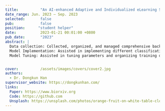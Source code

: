 ```yaml
---
title:          "An AI-enhanced Adaptive and Individualized eLearning System for Mathematics Foundation Courses in the Faculty of Engineering"
date_range: Jun. 2023 – Sep. 2023
selected:       false
pub:            false
position:      "student helper"
date:           2023-01-21 00:01:00 +0800
pub_date:       "2023"
abstract: |
  Data collection: Collected, organized, and managed comprehensive background data on Hong Kong secondary schools and students.  
  Model Implementation: Assisted in implementing different classification algorithms for predicting students’ learning levels.  
  Model Tuning: Assisted in tuning parameters and organizing training data to enhance model performance.


cover:          /assets/images/covers/cover2.jpg
authors: 
  - Dr. Dongkun Han
supervisor_website: https://dongkunhan.com/
links:
  Paper: https://www.biorxiv.org
  Code: https://github.com
  Unsplash: https://unsplash.com/photos/orange-fruit-on-white-table-cloth-ISX_imp8t1o
---
```

